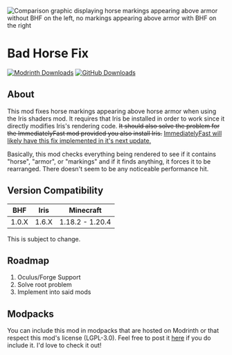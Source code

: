 ![Comparison graphic displaying horse markings appearing above armor without BHF on the left, no markings appearing above armor with BHF on the right](https://cdn.modrinth.com/data/cached_images/a38494e60fec7417108a15957734ea7371a7c91e.png)
# Bad Horse Fix

[![Modrinth Downloads][img-modrinth]][url-modrinth]
[![GitHub Downloads][img-github]][url-github]

## About
This mod fixes horse markings appearing above horse armor when using the Iris shaders mod. It requires that Iris be installed in order to work since it directly modifies Iris's rendering code. ~~It should also solve the problem for the ImmediatelyFast mod provided you also install Iris.~~  [ImmediatelyFast will likely have this fix implemented in it's next update.](https://github.com/RaphiMC/ImmediatelyFast/issues/59)

Basically, this mod checks everything being rendered to see if it contains "horse", "armor", or "markings" and if it finds anything, it forces it to be rearranged. There doesn't seem to be any noticeable performance hit.
## Version Compatibility
| BHF   | Iris  | Minecraft |
| ----- | ----- | --------- |
| 1.0.X | 1.6.X | 1.18.2 - 1.20.4 |

This is subject to change.

## Roadmap
1. Oculus/Forge Support
2. Solve root problem
3. Implement into said mods

## Modpacks
You can include this mod in modpacks that are hosted on Modrinth or that respect this mod's license (LGPL-3.0). Feel free to post it [here](https://github.com/DoonGuy/Bad-Horse-Fix/discussions/categories/modpacks) if you do include it. I'd love to check it out!


[img-modrinth]: <https://img.shields.io/modrinth/dt/A4pJeHgM?style=for-the-badge&logo=modrinth&label=Modrinth%20Downloads&color=limegreen>
[img-github]: <https://img.shields.io/github/downloads/DoonGuy/Bad-Horse-Fix/total?style=for-the-badge&logo=github&label=GitHub%20Downloads&color=darkgray>

[url-modrinth]: <https://modrinth.com/mod/bad-horse-fix/versions>
[url-github]: <https://github.com/DoonGuy/Bad-Horse-Fix>
